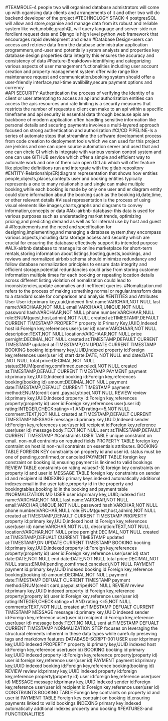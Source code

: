#TEAMROLE-4 people two will organised database admistrators will come up with oganising data clients and arrangements of it and other two will do backend developer of the project 
#TECHNOLOGY STACK-4  postgresSQL will allow and store,organise and manage data from its robust and reliable system like web,mobile,graphQL will query language and server-side run forclient request data and Django is high level python web framework that encourages rapid development and clean 
#Database Design-users can access and retrieve data from the database administrator application programmers,end-user and potentially system analysts and properties key database design properties data integrity this ensures the accuracy and consistency of data
#Feature-Breakdown-identifying and categorizing various aspects of user management fuctionalities including user account creation and property management system offer wide range like maintenance request and communication.booking system should offer a user-friendly interface,real-time avalibility,secure payment options and currency  
#API SECURITY-Authentication the process of verifying the identity of a client or user attempting to access an api and authorization entities can access the apis resources and rate limiting is a security measures that restricts the number of requests a client can make to an api within a specific timeframe and api security is essential data through because apis are backbone of modern application often handling sensitive information like personal details and securing payments involves a multi-layered approach focused on strong authentication and authorization 
#CI/CD PIPELINE-Is a series of automate steps that streamline the software development process from code creation to deployment tools which we can used for this project are jenkins and one can open source automation server and used that and one can circle CI which is integrate with various version control system and one can use GITHUB service which offer a simple and efficient way to automate work and one of them can open GitLab which will offer feature like pipeline definitions run and intergrate with the gitlab repository
#ENTITY-Relationship(ER)diagram representation that shows how entities people,objects,places,contepts user and booking entities typically represents a one to many relationship and single can make multiple booking,while each booking is made by only one user and er diagram entity could store information about the booking such as the booking id,date,time, or other relevant details
#Visual representation is the process of using visual elements like images,charts,graphs and diagrams to convey information,concepts or data
#Alx-airbnb-database-this data is used for various purposes such as understading market trends, optimizing pricing,and predicting demand as well as for internal use by host and guest  #
#Requirements.md the need and specification for designing,implementing,and managing a database system,they encompass various aspects,including data storage access and security which are crucial for ensuring the database effectively support its intended purpose
#ALX-airbnb database to manage its online marketplace for short-term rentals,storing information about listings,hosting,guests,bookings, and reviews and normalized airbnb schema should minimize redundancy and follow database normalization principles to ensure data integrity and efficient storage.potential redundancies could arise from storing customer information multiple times for each booking or repeating location details across different listing.violation of nomalization could lead to inconsistencies,update anomalies and inefficent queries.
#Nomalization.md refers to the process of making something normal or regular.transform data to a standard scale for comparison and analysis
#ENTITIES and Attributes
User
User id:primary key,uuid,indexed
first name:VARCHAR,NOT NULL
last name:VARCHAAR,NOT NULL
email:VARCHAAR,UNIQUE,NOT NULL
password hash:VARCHAAR,NOT NULL
phone number:VARCHAAR,NULL
role:ENUM(guest,host,admin),NOT NULL
created at:TIMESTAMP,DEFAULT CURRENT TIMESTAMP
PROPERTY
property id:Primary Key,UUID,Indexed
host id:Foreign key,references user(user id)
name:VARCHAAR,NOT NULL
description:TEXT,NOT NULL
location:VARCHAAR,NOT NULL
price pernight:DECIMAL,NOT NULL
created at:TIMESTAMP,DEFAULT CURRENT TIMESTAMP
updated at:TIMESTAMP,ON UPDATE CURRENT TIMESTAMP
BOOKING
booking id:primary key,UUID,Indexed
property id:Foreign key,references user(user id)
start date:DATE, NOT NULL
end date:DATE ,NOT NULL
total price:DECIMAL,NOT NULL
status:ENUM(pending,comfirmed,canceled),NOT NULL
created at:TIMESTAMP,DEFAULT CURRENT TIMESTAMP
PAYMENT
payment id:primary key,UUID,Indexed
booking id:Foreign key,references booking(booking id)
amount:DECIMAL,NOT NULL
payment date:TIMESTAMP,DEFAULT CURRENT TIMESTAMP
payment method:ENUM(credit card ,paypal,stripe),NOT NULL
REVIEW
review id:primary key,UUID,Indexed
property id:Foreign key,references property(property id)
user id:Foreign key,references user(user id)
rating:INTEGER,CHECK:rating>=1 AND rating<=5,NOT NULL
comment:TEXT,NOT NULL
created at:TIMESTAMP,DEFAULT CURRENT TIMESTAMP
MESSAGE
message id:primary key,UUID,Indexed
sender id:Foreign key,references user(user id)
recipient id:Foreign key,reference user(user id)
message body:TEXT,NOT NULL
sent at:TIMESTAMP,DEFAULT CURRENT TIMESTAMP
#Constraints
USER TABLE
unique constraint on email.
non-null contraints on required fields
PROPERTY TABLE
foreign key contraint on host id
non-null contraints on essentials attributes.
BOOKING TABLE
FOREIGN KEY constraints on property id and user id.
status must be one of pending,confirmed,or canceled
PAYMENT TABLE
foreign key constraint on booking id,ensuring payment is linkined to valid bookings
REVIEW TABLE
constraints on rating values(1-5)
foreign key constraints on property id and user id
MESSAGE TABLE
foreign key constraints on sender id and recipient id
INDEXING
primary keys:indexed automatically
additional indexes:email in the user table,property id in the property and bookingtables,booking id in the booking and payment table
#NORMALIZATION.MD
USER 
user id:primary key,UUID,indexed
first name:VARCHAR,NOT NULL
last name:VARCHAR,NOT NULL
email:VARCHAR,UNIQUE,NOT NULL
password hash:VARCHAR,NOT NULL
phone number:VARCHAR,NULL
role:ENUM(guest,host,admin),NOT NULL
created at:TIMESTAMP,DEFAULT CURRENT TIMESTAMP
PROPERTY
property id:primary key,UUID,indexed
host id:Foreign key,references user(user id)
name:VARCHAR,NOT NULL
description:TEXT,NOT NULL
location:VARCHAR,NOT NULL
price pernight:DECIMAL,NOT NULL
created at:TIMESTAMP,DEFUALT CURRENT TIMESTAMP
updated at:TIMESTAMP,ON UPDATE CURRENT TIMESTAMP
BOOKING
booking id:primary key,UUID,indexed
property id:Foreign key,references property(property id)
user id:Foreign key,reference user(user id)
start date:DATE,NOT NULL
end date:DATE,NOT NULL
total price:DECIMAL,NOT NULL
status:ENUM(pending,comfirmed,canceled),NOT NULL
PAYMENT
payment id:primary key,UUID indexed
booking id:Foreign key,reference booking(booking id)
amount:DECIMAL,NOT NULL
payment date:TIMESTAMP DEFUALT CURRENT TIMESTAMP
payment method:ENUM(credit card,paypal,stripe)NOT NULL
REVIEW
review id:primary key,UUID indexed
property id:Foreign key,reference property(property id)
user id:Foreign key,reference user(user id)
rating:INTEGER,CHECK:rating>=1 AND rating <=5,NOT NULL
comments:TEXT,NOT NULL
created at:TIMESTAMP DEFUALT CURRENT TIMESTAMP
MESSAGE
message id:primary key,UUID indexed
sender id:Foreign key,reference user(user id)
recipient id:Foreign key,reference user(user id)
message body:TEXT,NO NULL
sent at:TIMESTAMP DEFUALT CURRENT TIMESTAMP
NORMALIZATION STEP focuses on leveraging the structural elements inherent in these data types while carefully preseving tags and markdown features 
DATABASE-SCRIPT-001
USER
user id:primary key,UUID indexed
PROPERTY
property id:primary key,UUID indexed
host id:Foreign key,reference user(user id)
BOOKING
booking id:primary key,UUID indexed
property id:Foreign key,reference property(property id)
user id:foreign key,reference user(user id)
PAYMENT
payment id:primary key,UUID indexed
booking id:Foreign key,reference booking(booking id)
REVIEW
review id:primary key,UUID indexed
property id:foreign key,reference property(property id)
user id:foreign key,reference user(user id)
MESSAGE
message id:primary key,UUID indexed
sender id:Foreign key,reference user(user id)
recipient id:Foreign key,reference user(user id)
CONSTRAINTS
BOOKING TABLE
Foreign key contraints on property id and user id
PAYMENT TABLE
Foreign key contraint on booking id,ensuring payments linked to valid bookings
INDEXING
primary key:indexed automatically
addtional indexes:property and booking
#FEATURES-and FUNCTIONALITIES
